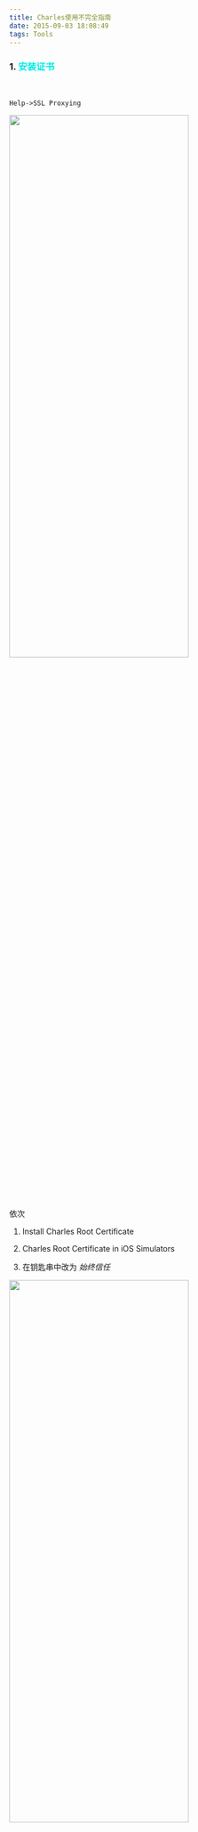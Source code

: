 ```yaml
---
title: Charles使用不完全指南
date: 2015-09-03 18:08:49
tags: Tools
---
```



### 1. <font color="SlateBlue3">安装证书</font>

<br>

`Help->SSL Proxying`

<img src="Charles使用不完全指南/0.png" width = 80% height = 50% /> 

依次

1. Install Charles Root Certificate

2. Charles Root Certificate in iOS Simulators

3. 在钥匙串中改为 *始终信任*


<img src="Charles使用不完全指南/1.png" width = 80% height = 50% /> 


<br>


---


<br>


### 2. <font color="SlateBlue3">是否设置为本机代理</font>

<br>

<img src="Charles使用不完全指南/2.png" width = 80% height = 50% /> 

勾选`macOS Proxy`,则Charles将被设置为系统代理,可以抓取到本机的各种网络请求



<font face="黑体" size="1" color="LightSkyBlue">
需要注意的是，Chrome 和 Firefox 浏览器默认并不使用系统的代理服务器设置，而Charles是通过将自己设置成代理服务器来完成封包截取的，所以在默认情况下无法截取 Chrome 和 Firefox 浏览器的网络通讯内容。

如果需要截取的话，在 Chrome 中设置成使用系统的代理服务器设置即可，或直接将代理服务器设置成 127.0.0.1:8888 亦可达到相同效果。
</font>

<br>

但其实大多数情况下,查看Web端的接口,都直接使用浏览器的控制台.

使用Charles抓包手机上的请求. 为防止在抓包时收到本机网络的干扰, 一般不要勾选.

<br>


---


<br>


### 3. <font color="SlateBlue3">抓取手机数据</font>

<br>

如下:

<img src="Charles使用不完全指南/3.png" width = 80% height = 50% /> 


<br>

然后:


1. 手机和电脑连接同一Wifi

2. 获取本机的ip地址

3. 在手机上选择`对应的Wifi->HTTP代理->手动`,服务器写电脑的ip,端口填8888

<br>


设置好后,Charles会弹出手机请求连接的确认,点击`Allow`,手机和电脑就建立了连接

<br>


---


<br>


### 4. <font color="SlateBlue3">抓取手机上的Https请求</font>

<br>

1.需要安装证书,模拟中间人攻击

在第一步中, `Install Charles Root Certificate`,已经安装了Charles的CA证书,而后在手机连接电脑代理情况下,按照弹窗提示,手机浏览器访问`chls.pro/ssl`,进行手机端证书下载

<br>


2.手机安装证书这一步常出问题,以iPhone为例,在**设置中搜索证书**,进行信任设置

<img src="Charles使用不完全指南/4.png" width = 80% height = 50% /> 

<img src="Charles使用不完全指南/5.png" width = 80% height = 50% /> 


<br>

<br>


3.回到Charles,进行`SSL Proxy`设置:



<img src="Charles使用不完全指南/6.png" width = 80% height = 50% /> 


点击`Add`,在Host中填`*`,即抓所有的https的包(也可以填写指定ip或域名,只抓取该Host下的https请求), Port填写443.


<br>


这是我曾经抓取过的部分https请求:

<img src="Charles使用不完全指南/7.png" width = 80% height = 50% /> 

---


<br>


### 5. <font color="SlateBlue3">高阶功能</font>

<br>

<img src="Charles使用不完全指南/9.png" width = 80% height = 50% /> 

<img src="Charles使用不完全指南/8.png" width = 80% height = 50% /> 

<br>


#### <font color="Chartreuse">使用Mapping,修改手机app实际访问的接口地址</font>

<br>

参见:

[charles修改访问的地址 大神之路](https://note.youdao.com/web/#/file/WEB0896a667642bd275378ce10fc0e8a0e5/note/WEBc70bd3d35e4c1bd6c33b9a16c3077da2/)

[(!!!好好好大神之路)charles神奇技能 哈哈哈哈](https://note.youdao.com/web/#/file/WEB0896a667642bd275378ce10fc0e8a0e5/note/WEB84f48562f5e2fac0d059a9f2f65131aa/)

<br>

这是我曾经修改的部分https请求:

哈哈哈哈

<img src="Charles使用不完全指南/10.png" width = 80% height = 50% /> 

<br>

---


<br>

参考:

[charles使用笔记](https://007sair.github.io/2018/01/17/Charles-%E5%A4%87%E5%BF%98/)